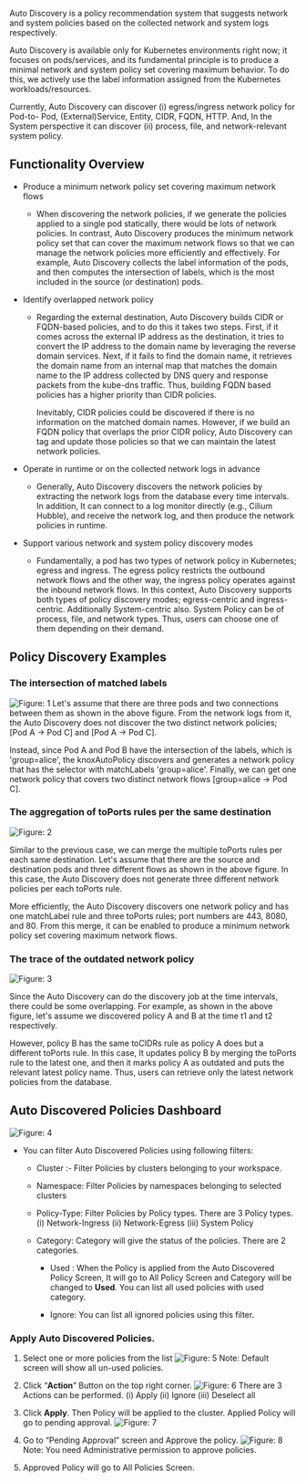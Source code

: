 Auto Discovery is a policy recommendation system that suggests network and system policies based on the collected network and system logs respectively.

Auto Discovery is available only for Kubernetes environments right now; it focuses on pods/services, and its fundamental principle is to produce a minimal network and system policy set covering maximum behavior. To do this, we actively use the label information assigned from the Kubernetes workloads/resources.

Currently, Auto Discovery can discover (i) egress/ingress network policy for Pod-to- Pod, (External)Service, Entity, CIDR, FQDN, HTTP. And, In the System perspective it can discover (ii) process, file, and network-relevant system policy.

## Functionality Overview

-   Produce a minimum network policy set covering maximum network flows

    - When discovering the network policies, if we generate the policies applied to a single pod statically, there would be lots of network policies. In contrast, Auto Discovery produces the minimum network policy set that can cover the maximum network flows so that we can manage the network policies more efficiently and effectively. For example, Auto Discovery collects the label information of the pods, and then computes the intersection of labels, which is the most included in the source (or destination) pods.

-   Identify overlapped network policy

    -   Regarding the external destination, Auto Discovery builds CIDR or FQDN-based policies, and to do this it takes two steps. First, if it comes across the external IP address as the destination, it tries to convert the IP address to the domain name by leveraging the reverse domain services. Next, if it fails to find the domain name, it retrieves the domain name from an internal map that matches the domain name to the IP address collected by DNS query and response packets from the kube-dns traffic. Thus, building FQDN based policies has a higher priority than CIDR policies.

        Inevitably, CIDR policies could be discovered if there is no information on the matched domain names. However, if we build an FQDN policy that overlaps the prior CIDR policy, Auto Discovery can tag and update those policies so that we can maintain the latest network policies.

-   Operate in runtime or on the collected network logs in advance

    -   Generally, Auto Discovery discovers the network policies by extracting the network logs from the database every time intervals. In addition, It can connect to a log monitor directly (e.g., Cilium Hubble), and receive the network log, and then produce the network policies in runtime.

-   Support various network and system policy discovery modes

    -   Fundamentally, a pod has two types of network policy in Kubernetes; egress and ingress. The egress policy restricts the outbound network flows and the other way, the ingress policy operates against the inbound network flows. In this context, Auto Discovery supports both types of policy discovery modes; egress-centric and ingress-centric. Additionally System-centric also. System Policy can be of process, file, and network types. Thus, users can choose one of them depending on their demand.


## Policy Discovery Examples

### The intersection of matched labels

![Figure: 1](../images/figure1.png)
Let's assume that there are three pods and two connections between them as shown in the above figure. From the network logs from it, the Auto Discovery does not discover the two distinct network policies; [Pod A -> Pod C] and [Pod A -> Pod C].

Instead, since Pod A and Pod B have the intersection of the labels, which is 'group=alice', the knoxAutoPolicy discovers and generates a network policy that has the selector with matchLabels 'group=alice'. Finally, we can get one network policy that covers two distinct network flows [group=alice -> Pod C].

### The aggregation of toPorts rules per the same destination

![Figure: 2](../images/figure2.png)

Similar to the previous case, we can merge the multiple toPorts rules per each same destination. Let's assume that there are the source and destination pods and three different flows as shown in the above figure. In this case, the Auto Discovery does not generate three different network policies per each toPorts rule.

More efficiently, the Auto Discovery discovers one network policy and has one matchLabel rule and three toPorts rules; port numbers are 443, 8080, and 80. From this merge, it can be enabled to produce a minimum network policy set covering maximum network flows.

### The trace of the outdated network policy

![Figure: 3](../images/figure3.png)

Since the Auto Discovery can do the discovery job at the time intervals, there could be some overlapping. For example, as shown in the above figure, let's assume we discovered policy A and B at the time t1 and t2 respectively.

However, policy B has the same toCIDRs rule as policy A does but a different toPorts rule. In this case, It updates policy B by merging the toPorts rule to the latest one, and then it marks policy A as outdated and puts the relevant latest policy name. Thus, users can retrieve only the latest network policies from the database.

## **Auto Discovered Policies Dashboard**
![Figure: 4](../images/figure4.png)

-   You can filter Auto Discovered Policies using following filters:

    -   Cluster :- Filter Policies by clusters belonging to your workspace.

    -   Namespace: Filter Policies by namespaces belonging to selected clusters

    -   Policy-Type: Filter Policies by Policy types. There are 3 Policy types. (i) Network-Ingress (ii) Network-Egress (iii) System Policy

    -   Category: Category will give the status of the policies. There are 2 categories.

        -   Used : When the Policy is applied from the Auto Discovered Policy Screen, It will go to All Policy Screen and Category will be changed to **Used**. You can list all used policies with used category.

        -   Ignore: You can list all ignored policies using this filter.
### **Apply Auto Discovered Policies.**

1.  Select one or more policies from the list
    ![Figure: 5](../images/figure5.png)
    Note: Default screen will show all un-used policies.


2. Click “**Action**” Button on the top right corner.
    ![Figure: 6](../images/figure6.png)
    There are 3 Actions can be performed. (i) Apply (ii) Ignore (iii) Deselect all

3. Click **Apply**. Then Policy will be applied to the cluster. Applied Policy will go to pending approval.
    ![Figure: 7](../images/figure7.png)
4. Go to “Pending Approval” screen and Approve the policy.
    ![Figure: 8](../images/figure8.png)
    Note: You need Administrative permission to approve policies.

5. Approved Policy will go to All Policies Screen.
